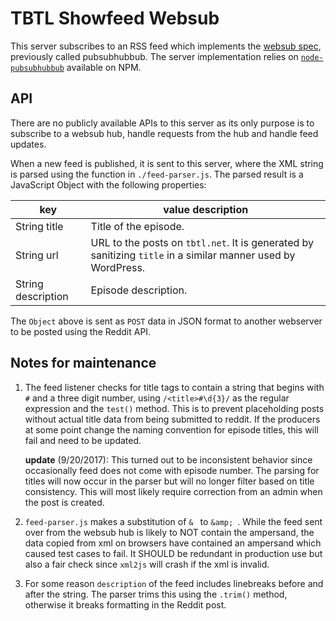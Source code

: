 # TBTL Showfeed Websub

This server subscribes to an RSS feed which implements the [websub spec](https://www.w3.org/TR/websub/), previously called pubsubhubbub. The server implementation relies on [`node-pubsubhubbub`](https://github.com/pubsubhubbub/node-pubsubhubbub) available on NPM.

## API

There are no publicly available APIs to this server as its only purpose is to subscribe to a websub hub, handle requests from the hub and handle feed updates.

When a new feed is published, it is sent to this server, where the XML string is parsed using the function in `./feed-parser.js`. The parsed result is a JavaScript Object with the following properties:

| key | value description|
|-----|------------------|
|String title| Title of the episode. |
|String url| URL to the posts on `tbtl.net`. It is generated by sanitizing `title` in a similar manner used by WordPress.|
|String description| Episode description. |

The `Object` above is sent as `POST` data in JSON format to another webserver to be posted using the Reddit API.

## Notes for maintenance

1. The feed listener checks for title tags to contain a string that begins with `#` and a three digit number, using `/<title>#\d{3}/` as the regular expression and the `test()` method. This is to prevent placeholding posts without actual title data from being submitted to reddit. If the producers at some point change the naming convention for episode titles, this will fail and need to be updated.

    **update** (9/20/2017): This turned out to be inconsistent behavior since occasionally feed does not come with episode number. The parsing for titles will now occur in the parser but will no longer filter based on title consistency. This will most likely require correction from an admin when the post is created.

2. `feed-parser.js` makes a substitution of `& ` to `&amp; `. While the feed sent over from the websub hub is likely to NOT contain the ampersand, the data copied from xml on browsers have contained an ampersand which caused test cases to fail. It SHOULD be redundant in production use but also a fair check since `xml2js` will crash if the xml is invalid.

3. For some reason `description` of the feed includes linebreaks before and after the string. The parser trims this using the `.trim()` method, otherwise it breaks formatting in the Reddit post.